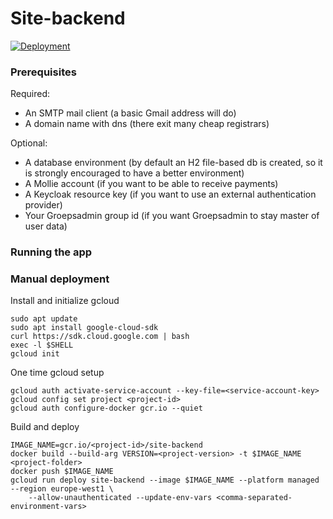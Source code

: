 # Site-backend
[![Deployment](https://github.com/Scouts-Gidsen-Lebbeke/site-backend/actions/workflows/deploy-to-cloud-run.yml/badge.svg)](https://github.com/Scouts-Gidsen-Lebbeke/site-backend/actions/workflows/deploy-to-cloud-run.yml)

### Prerequisites
Required:
- An SMTP mail client (a basic Gmail address will do)
- A domain name with dns (there exit many cheap registrars)

Optional:
- A database environment (by default an H2 file-based db is created, so it is strongly encouraged to have a better environment)
- A Mollie account (if you want to be able to receive payments)
- A Keycloak resource key (if you want to use an external authentication provider)
- Your Groepsadmin group id (if you want Groepsadmin to stay master of user data)

### Running the app

### Manual deployment
Install and initialize gcloud
```
sudo apt update
sudo apt install google-cloud-sdk
curl https://sdk.cloud.google.com | bash
exec -l $SHELL
gcloud init
```
One time gcloud setup
```
gcloud auth activate-service-account --key-file=<service-account-key>
gcloud config set project <project-id>
gcloud auth configure-docker gcr.io --quiet
```
Build and deploy
```
IMAGE_NAME=gcr.io/<project-id>/site-backend
docker build --build-arg VERSION=<project-version> -t $IMAGE_NAME <project-folder>
docker push $IMAGE_NAME
gcloud run deploy site-backend --image $IMAGE_NAME --platform managed --region europe-west1 \
    --allow-unauthenticated --update-env-vars <comma-separated-environment-vars>
```
